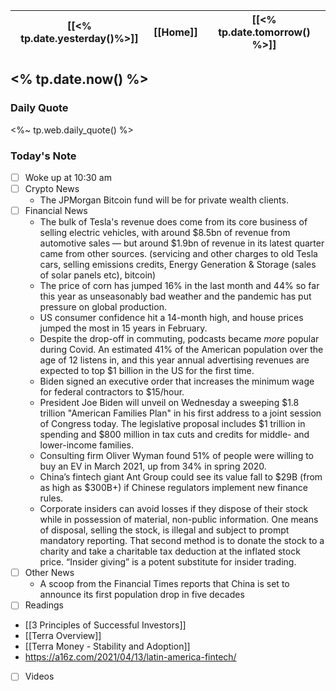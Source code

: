 | [[<% tp.date.yesterday()%>]] | [[Home]] | [[<% tp.date.tomorrow() %>]] |
| :------------: | :------: | :------------: |

## <% tp.date.now() %> 

### Daily Quote
<%~ tp.web.daily_quote() %>

### Today's Note
- [ ] Woke up at 10:30 am
- [ ] Crypto News
	- The JPMorgan Bitcoin fund will be for private wealth clients.
- [ ] Financial News
	- The bulk of Tesla's revenue does come from its core business of selling electric vehicles, with around \$8.5bn of revenue from automotive sales — but around \$1.9bn of revenue in its latest quarter came from other sources. (servicing and other charges to old Tesla cars, selling emissions credits, Energy Generation & Storage (sales of solar panels etc), bitcoin)
	- The price of corn has jumped 16% in the last month and 44% so far this year as unseasonably bad weather and the pandemic has put pressure on global production.
	- US consumer confidence hit a 14-month high, and house prices jumped the most in 15 years in February.
	- Despite the drop-off in commuting, podcasts became _more_ popular during Covid. An estimated 41% of the American population over the age of 12 listens in, and this year annual advertising revenues are expected to top $1 billion in the US for the first time.
	- Biden signed an executive order that increases the minimum wage for federal contractors to $15/hour. 
	- President Joe Biden will unveil on Wednesday a sweeping $1.8 trillion "American Families Plan" in his first address to a joint session of Congress today. The legislative proposal includes $1 trillion in spending and $800 million in tax cuts and credits for middle- and lower-income families.
	- Consulting firm Oliver Wyman found 51% of people were willing to buy an EV in March 2021, up from 34% in spring 2020.
	- China’s fintech giant Ant Group could see its value fall to $29B (from as high as $300B+) if Chinese regulators implement new finance rules.
	- Corporate insiders can avoid losses if they dispose of their stock while in possession of material, non-public information. One means of disposal, selling the stock, is illegal and subject to prompt mandatory reporting. That second method is to donate the stock to a charity and take a charitable tax deduction at the inflated stock price. “Insider giving” is a potent substitute for insider trading.
- [ ] Other News
	- A scoop from the Financial Times reports that China is set to announce its first population drop in five decades
- [ ] Readings
- [[3 Principles of Successful Investors]]
- [[Terra Overview]]
- [[Terra Money - Stability and Adoption]]
- https://a16z.com/2021/04/13/latin-america-fintech/
- [ ] Videos